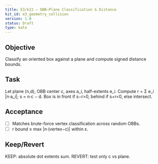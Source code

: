 ```yaml
---
title: E3/k22 — OBB–Plane Classification & Distance
kit_id: e3_geometry_collision
version: 1.0
status: Draft
type: kata
---
```

## Objective
Classify an oriented box against a plane and compute signed distance bounds.
## Task
Let plane (n,d), OBB center c, axes a_i, half-extents e_i. Compute r = Σ e_i |n·a_i|; s = n·c − d. Box is in front if s−r>0, behind if s+r<0, else intersect.
## Acceptance
- [ ] Matches brute-force vertex classification across random OBBs.
- [ ] r bound ≥ max |n·(vertex−c)| within ε.
## Keep/Revert
KEEP: absolute dot extents sum. REVERT: test only c vs plane.